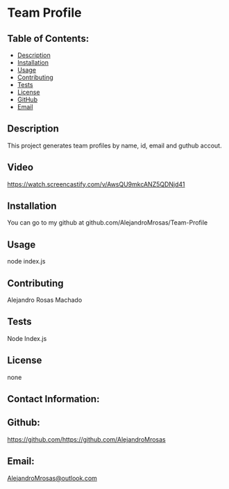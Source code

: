 # Team Profile

## Table of Contents:
* [Description](#Description)
* [Installation](#Installation)
* [Usage](#Usage)
* [Contributing](#Contributing)
* [Tests](#Tests)
* [License](#License)
* [GitHub](#GitHub)
* [Email](#Email)

## Description 
This project generates team profiles by name, id, email and guthub accout.

## Video 
https://watch.screencastify.com/v/AwsQU9mkcANZ5QDNjd41

## Installation 
You can go to my github at github.com/AlejandroMrosas/Team-Profile

## Usage 
node index.js

## Contributing
Alejandro Rosas Machado

## Tests 
Node Index.js

## License 
none

## Contact Information:

## Github:
https://github.com/https://github.com/AlejandroMrosas
## Email:
AlejandroMrosas@outlook.com
